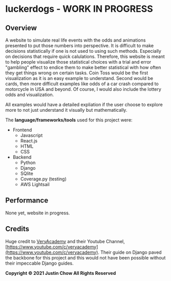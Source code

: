 # luckerdogs - WORK IN PROGRESS

## Overview

A website to simulate real life events with the odds and animations presented to put those numbers into perspective. It is difficult to make decisions statistically if one is not used to using such methods. Especially on decisions that require quick calulations. Therefore, this website is meant to help people visualize those statistical choices with a trial and error "gambling" effect to endice them to make better statistical with how often they get things wrong on certain tasks. Coin Toss would be the first visualization as it is an easy example to understand. Second would be cards, then more difficult examples like odds of a car crash compared to motorcycle in USA and beyond. Of course, I would also include the lottery odds and visualization. 

All examples would have a detailed expliation if the user choose to explore more to not just understand it visually but mathematically. 

The **language/frameworks/tools** used for this project were:
- Frontend
    - Javascript
    - React.js
    - HTML
    - CSS
- Backend
    - Python
    - Django
    - SQlite
    - Coverage.py (testing)
    - AWS Lightsail

## Performance

None yet, website in progress.

## Credits

Huge credit to [VeryAcademy](https://github.com/veryacademy) and their Youtube Channel, [https://www.youtube.com/c/veryacademy](https://www.youtube.com/c/veryacademy). Their guide on Django paved the backbone for this project and this would not have been possible without their impeccable Django guides.

**Copyright © 2021 Justin Chow All Rights Reserved**


